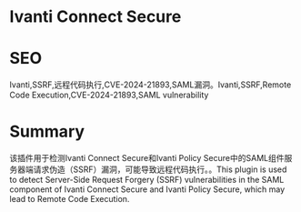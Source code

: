 # Ivanti Connect Secure
# SEO
Ivanti,SSRF,远程代码执行,CVE-2024-21893,SAML漏洞。Ivanti,SSRF,Remote Code Execution,CVE-2024-21893,SAML vulnerability
# Summary
该插件用于检测Ivanti Connect Secure和Ivanti Policy Secure中的SAML组件服务器端请求伪造（SSRF）漏洞，可能导致远程代码执行。。This plugin is used to detect Server-Side Request Forgery (SSRF) vulnerabilities in the SAML component of Ivanti Connect Secure and Ivanti Policy Secure, which may lead to Remote Code Execution.
